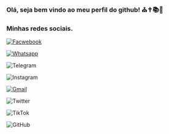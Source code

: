 ### Olá, seja bem vindo ao meu perfil do github! ⛪✝️📚📖

### Minhas redes sociais.

[![Facwebook](https://img.shields.io/badge/Facebook-1877F2?style=for-the-badge&logo=facebook&logoColor=white)](https://www.facebook.com/profile.php?id=100006433162741)

[![Whatsapp](https://img.shields.io/badge/WhatsApp-25D366?style=for-the-badge&logo=whatsapp&logoColor=white)](https://api.whatsapp.com/send?phone=SeuNúmero&text=SuaMensagem)

![Telegram](https://img.shields.io/badge/Telegram-2CA5E0?style=for-the-badge&logo=telegram&logoColor=white)

![Instagram](https://img.shields.io/badge/Instagram-E4405F?style=for-the-badge&logo=instagram&logoColor=white)

[![Gmail](https://img.shields.io/badge/Gmail-D14836?style=for-the-badge&logo=gmail&logoColor=white)](https://myaccount.google.com/?utm_source=OGB&tab=kk&utm_medium=act)

![Twitter](https://img.shields.io/badge/Twitter-1DA1F2?style=for-the-badge&logo=twitter&logoColor=white)

![TikTok](https://img.shields.io/badge/TikTok-000000?style=for-the-badge&logo=tiktok&logoColor=white)

![GitHub](https://img.shields.io/badge/GitHub-100000?style=for-the-badge&logo=github&logoColor=white)
